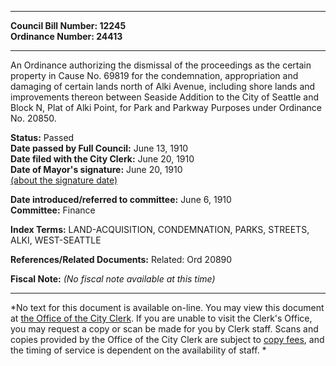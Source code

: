 * * * * *  
  
**Council Bill Number: [](#h0)[](#h2)12245**   
**Ordinance Number: 24413**  
  
* * * * *  
  
An Ordinance authorizing the dismissal of the proceedings as the certain property in Cause No. 69819 for the condemnation, appropriation and damaging of certain lands north of Alki Avenue, including shore lands and improvements thereon between Seaside Addition to the City of Seattle and Block N, Plat of Alki Point, for Park and Parkway Purposes under Ordinance No. 20850.  
  
**Status:** Passed   
**Date passed by Full Council:** June 13, 1910   
**Date filed with the City Clerk:** June 20, 1910   
**Date of Mayor's signature:** June 20, 1910   
[(about the signature date)](/~public/approvaldate.htm)   
  
  
**Date introduced/referred to committee:** June 6, 1910   
**Committee:** Finance   
  
**Index Terms:** LAND-ACQUISITION, CONDEMNATION, PARKS, STREETS, ALKI, WEST-SEATTLE  
  
**References/Related Documents:** Related: Ord 20890  
  
**Fiscal Note:** *(No fiscal note available at this time)*  
  
* * * * *  
  
*No text for this document is available on-line. You may view this document at [the Office of the City Clerk](http://www.seattle.gov/leg/clerk/contactUs.htm). If you are unable to visit the Clerk's Office, you may request a copy or scan be made for you by Clerk staff. Scans and copies provided by the Office of the City Clerk are subject to [copy fees](http://clerk.seattle.gov/~public/clerkfees.htm), and the timing of service is dependent on the availability of staff. *  
  
  
